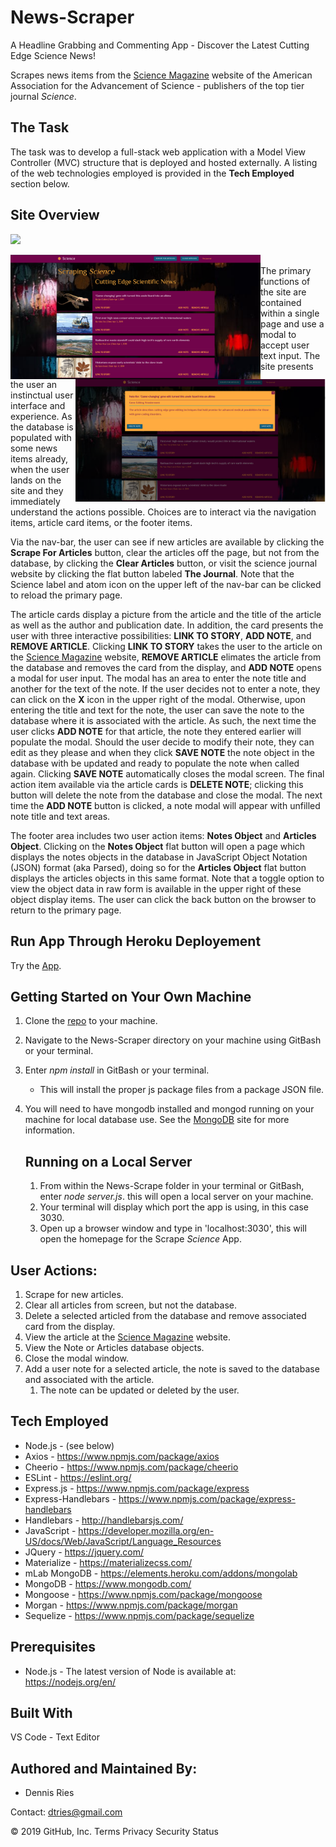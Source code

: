 # News-Scraper
A Headline Grabbing and Commenting App - Discover the Latest Cutting Edge Science News!

Scrapes news items from the [Science Magazine](sciencemag.org) website of the American Association for the Advancement of Science - publishers of the top tier journal *Science*.  

## The Task 
The task was to develop a full-stack web application with a Model View Controller (MVC) structure that is deployed and hosted externally. A listing of the web technologies employed is provided in the **Tech Employed** section below.

## Site Overview 

![](ScienceScrape.gif)

<div>
    <img align="left" src="/public/images/ScraperMain.png" width="400px" /></img> 
    <img align="right" src="/public/images/Scraper-Note.png" width="400px" /></img> 
</div>
<br>
<div>
The primary functions of the site are contained within a single page and use a modal to accept user text input. The site presents the user an instinctual user interface and experience. As the database is populated with some news items already, when the user lands on the site and they immediately understand the actions possible. Choices are to interact via the navigation items, article card items, or the footer items. 

Via the nav-bar, the user can see if new articles are available by clicking the **Scrape For Articles** button, clear the articles off the page, but not from the database, by clicking the **Clear Articles** button, or visit the science journal website by clicking the flat button labeled **The Journal**. Note that the Science label and atom icon on the upper left of the nav-bar can be clicked to reload the primary page.

The article cards display a picture from the article and the title of the article as well as the author and publication date. In addition, the card presents the user with three interactive possibilities: **LINK TO STORY**, **ADD NOTE**, and **REMOVE ARTICLE**. Clicking **LINK TO STORY** takes the user to the article on the [Science Magazine](sciencemag.org) website, **REMOVE ARTICLE** elimates the article from the database and removes the card from the display, and **ADD NOTE** opens a modal for user input. The modal has an area to enter the note title and another for the text of the note. If the user decides not to enter a note, they can click on the **X** icon in the upper right of the modal. Otherwise, upon entering the title and text for the note, the user can save the note to the database where it is associated with the article. As such, the next time the user clicks **ADD NOTE** for that article, the note they entered earlier will populate the modal. Should the user decide to modify their note, they can edit as they please and when they click **SAVE NOTE** the note object in the database with be updated and ready to populate the note when called again. Clicking **SAVE NOTE** automatically closes the modal screen. The final action item available via the article cards is **DELETE NOTE**; clicking this button will delete the note from the database and close the modal. The next time the **ADD NOTE** button is clicked, a note modal will appear with unfilled note title and text areas.

The footer area includes two user action items: **Notes Object** and **Articles Object**. Clicking on the **Notes Object** flat button will open a page which displays the notes objects in the database in JavaScript Object Notation (JSON) format (aka Parsed), doing so for the **Articles Object** flat button displays the articles objects in this same format. Note that a toggle option to view the object data in raw form is available in the upper right of these object display items. The user can click the back button on the browser to return to the primary page.
</div>

## Run App Through Heroku Deployement
Try the [App](https://mighty-inlet-33800.herokuapp.com/).
 
## Getting Started on Your Own Machine
1. Clone the [repo](https://github.com/dtries/News-Scraper.git) to your machine. 
1. Navigate to the News-Scraper directory on your machine using GitBash or your terminal.
1. Enter *npm install* in GitBash or your terminal.
   * This will install the proper js package files from a package JSON file.
1. You will need to have mongodb installed and mongod running on your machine for local database use. See the [MongoDB](https://www.mongodb.com/) site for more information.
   
   ## Running on a Local Server
   1. From within the News-Scrape folder in your terminal or GitBash, enter *node server.js*. this will open a local server on your machine. 
   1. Your terminal will display which port the app is using, in this case 3030.
   1. Open up a browser window and type in 'localhost:3030', this will open the homepage for the Scrape *Science* App.
     
## User Actions:
   1. Scrape for new articles.       
   1. Clear all articles from screen, but not the database.
   1. Delete a selected articled from the database and remove associated card from the display.
   1. View the article at the [Science Magazine](sciencemag.org) website.
   1. View the Note or Articles database objects.
   1. Close the modal window.
   1. Add a user note for a selected article, the note is saved to the database and associated with the article.
       1. The note can be updated or deleted by the user.
   
## Tech Employed
* Node.js - (see below)
* Axios - https://www.npmjs.com/package/axios
* Cheerio - https://www.npmjs.com/package/cheerio
* ESLint - https://eslint.org/
* Express.js - https://www.npmjs.com/package/express
* Express-Handlebars - https://www.npmjs.com/package/express-handlebars
* Handlebars - http://handlebarsjs.com/
* JavaScript - https://developer.mozilla.org/en-US/docs/Web/JavaScript/Language_Resources
* JQuery - https://jquery.com/
* Materialize - https://materializecss.com/
* mLab MongoDB - https://elements.heroku.com/addons/mongolab
* MongoDB - https://www.mongodb.com/
* Mongoose - https://www.npmjs.com/package/mongoose
* Morgan - https://www.npmjs.com/package/morgan
* Sequelize - https://www.npmjs.com/package/sequelize

## Prerequisites
* Node.js - The latest version of Node is available at: https://nodejs.org/en/

## Built With
VS Code - Text Editor

## Authored and Maintained By:
* Dennis Ries

Contact: dtries@gmail.com

© 2019 GitHub, Inc.
Terms
Privacy
Security
Status
